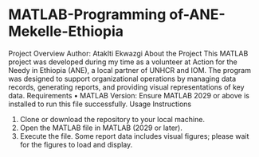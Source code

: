# MATLAB-Programming of-ANE-Mekelle-Ethiopia
Project Overview
Author: Ataklti Ekwazgi
About the Project
This MATLAB project was developed during my time as a volunteer at Action for the Needy in Ethiopia (ANE), a local partner of UNHCR and IOM. The program was designed to support organizational operations by managing data records, generating reports, and providing visual representations of key data.
Requirements
•	MATLAB Version: Ensure MATLAB 2029 or above is installed to run this file successfully.
Usage Instructions
1.	Clone or download the repository to your local machine.
2.	Open the MATLAB file in MATLAB (2029 or later).
3.	Execute the file. Some report data includes visual figures; please wait for the figures to load and display. 

